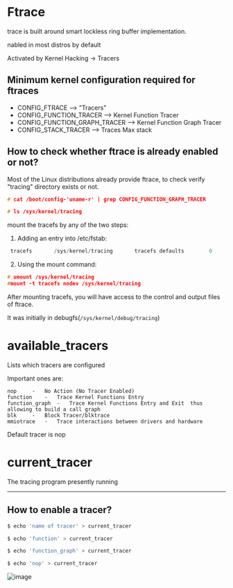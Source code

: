 # Ftrace

trace is built around smart lockless ring buffer implementation.

nabled in most distros by default

Activated by Kernel Hacking -> Tracers

Minimum kernel configuration required for ftraces
-------------------------------------------------
- CONFIG_FTRACE --> "Tracers"
- CONFIG_FUNCTION_TRACER --> Kernel Function Tracer
- CONFIG_FUNCTION_GRAPH_TRACER --> Kernel Function Graph Tracer
- CONFIG_STACK_TRACER	--> Traces Max stack

How to check whether ftrace is already enabled or not?
------------------------------------------------------

Most of the Linux distributions already provide ftrace, to check verify "tracing" directory exists or not.
```c++
# cat /boot/config-'uname-r' | grep CONFIG_FUNCTION_GRAPH_TRACER

# ls /sys/kernel/tracing
```
mount the tracefs by any of the two steps:

1. Adding an entry into /etc/fstab:
```C++
 tracefs       /sys/kernel/tracing       tracefs defaults        0       0
```
2. Using the mount command:
```C++
# umount /sys/kernel/tracing   
#mount -t tracefs nodev /sys/kernel/tracing
```
After mounting tracefs, you will have access to the control and output files of ftrace.

It was initially in debugfs(`/sys/kernel/debug/tracing`)

available_tracers
=================

Lists which tracers are configured

Important ones are:

	nop	 	-	No Action (No Tracer Enabled)
	function 	-	Trace Kernel Functions Entry
	function_graph	-	Trace Kernel Functions Entry and Exit  thus allowing to build a call graph
	blk		-	Block Tracer/blktrace
	mmiotrace	-	Trace interactions between drivers and hardware

Default tracer is nop

current_tracer
===============

The tracing program presently running

------------------------------------------------------

How to enable a tracer?
------------------------
```bash
$ echo 'name of tracer' > current_tracer 

$ echo 'function' > current_tracer

$ echo 'function_graph' > current_tracer

$ echo 'nop' > current_tracer
```
![image](https://github.com/user-attachments/assets/88349aa0-df23-4edf-a27b-6d762795d171)
